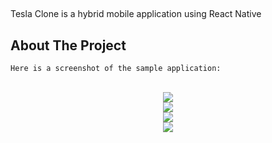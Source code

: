 <div id="top"></div>
<!--
*** Thanks for checking out the Tesla Clone. If you have a suggestion
*** that would make this better, please fork the repo and create a pull request
*** or simply open an issue with the tag "enhancement".
*** Don't forget to give the project a star!
*** Thanks again! Now go create something AMAZING! :D
-->

##
Tesla Clone is a hybrid mobile application using React Native

<!-- ABOUT THE PROJECT -->
## About The Project
    Here is a screenshot of the sample application:
<br />
<div align="center">
    <img src="images/Screenshot_20220730-163520.png">
    <br />
    <img src="images/Screenshot_20220730-163450.png">
    <br />
    <img src="images/Screenshot_20220730-163458.png">
    <br />
    <img src="images/Screenshot_20220730-163510.png">
    <br />
    <br />
</div>


